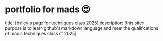# portfolio for mads 😍
title: [bailey's page for techniques class 2025]
description: [this sites purpose is to learn github's markdown language and meet the qualifications of mad's techniques class of 2025]


